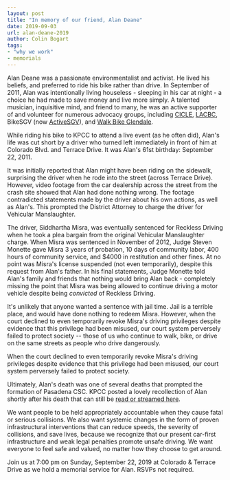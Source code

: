 ```yaml
---
layout: post
title: "In memory of our friend, Alan Deane"
date: 2019-09-03
url: alan-deane-2019
author: Colin Bogart
tags:
- "why we work"
- memorials
---
```


Alan Deane was a passionate environmentalist and activist. He lived his beliefs, and preferred to ride his bike rather than drive. In September of 2011, Alan was intentionally living houseless - sleeping in his car at night - a choice he had made to save money and live more simply. A talented musician, inquisitive mind, and friend to many, he was an active supporter of and volunteer for numerous advocacy groups, including [CICLE](https://cicle.org/), [LACBC](https://www.la-bike.org), BikeSGV (now [ActiveSGV](http://www.activesgv.org/)), and [Walk Bike Glendale](https://www.facebook.com/WalkBikeGlendale). 

While riding his bike to KPCC to attend a live event (as he often did), Alan's life was cut short by a driver who turned left immediately in front of him at Colorado Blvd. and Terrace Drive. It was Alan's 61st birthday: September 22, 2011. 

It was initially reported that Alan might have been riding on the sidewalk, surprising the driver when he rode into the street (across Terrace Drive). However, video footage from the car dealership across the street from the crash site showed that Alan had done nothing wrong. The footage contradicted statements made by the driver about his own actions, as well as Alan's. This prompted the District Attorney to charge the driver for Vehicular Manslaughter. 

The driver, Siddhartha Misra, was eventually sentenced for Reckless Driving when he took a plea bargain from the original Vehicular Manslaughter charge. When Misra was sentenced in November of 2012, Judge Steven Monette gave Misra 3 years of probation, 10 days of community labor, 400 hours of community service, and $4000 in restitution and other fines. At no point was Misra's license suspended (not even temporarily), despite this request from Alan's father. In his final statements, Judge Monette told Alan's family and friends that nothing would bring Alan back - completely missing the point that Misra was being allowed to continue driving a motor vehicle despite being *convicted* of Reckless Driving. 

It's unlikely that anyone wanted a sentence with jail time. Jail is a terrible place, and would have done nothing to redeem Misra. However, when the court declined to even temporarily revoke Misra's driving privileges despite evidence that this privilege had been misused, our court system perversely failed to protect society -- those of us who continue to walk, bike, or drive on the same streets as people who drive dangerously. 

<div class="pulledquote">When the court declined to even temporarily revoke Misra's driving privileges despite evidence that this privilege had been misused, our court system perversely failed to protect society.</div>

Ultimately, Alan's death was one of several deaths that prompted the formation of Pasadena CSC. KPCC posted a lovely recollection of Alan shortly after his death that can still be [read or streamed here](https://www.scpr.org/programs/offramp/2011/10/01/20867/remembering-alan-deane-member-of-kpccs-extended-fa/). 

We want people to be held appropriately accountable when they cause fatal or serious collisions. We also want systemic changes in the form of proven infrastructural interventions that can reduce speeds, the severity of collisions, and save lives, because we recognize that our present car-first infrastructure and weak legal penalties promote unsafe driving. We want everyone to feel safe and valued, no matter how they choose to get around.

<p class="actionitem">Join us at 7:00 pm on Sunday, September 22, 2019 at Colorado & Terrace Drive as we hold a memorial service for Alan. RSVPs not required.</p>  
